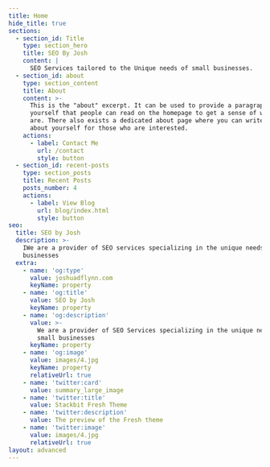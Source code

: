 ```yaml
---
title: Home
hide_title: true
sections:
  - section_id: Title
    type: section_hero
    title: SEO By Josh
    content: |
      SEO Services tailored to the Unique needs of small businesses. 
  - section_id: about
    type: section_content
    title: About
    content: >-
      This is the "about" excerpt. It can be used to provide a paragraph about
      yourself that people can read on the homepage to get a sense of who you
      are. There also exists a dedicated about page where you can write more
      about yourself for those who are interested.
    actions:
      - label: Contact Me
        url: /contact
        style: button
  - section_id: recent-posts
    type: section_posts
    title: Recent Posts
    posts_number: 4
    actions:
      - label: View Blog
        url: blog/index.html
        style: button
seo:
  title: SEO by Josh
  description: >-
    IWe are a provider of SEO services specializing in the unique needs of small
    businesses
  extra:
    - name: 'og:type'
      value: joshuadflynn.com
      keyName: property
    - name: 'og:title'
      value: SEO by Josh
      keyName: property
    - name: 'og:description'
      value: >-
        We are a provider of SEO Services specializing in the unique needs of
        small businesses
      keyName: property
    - name: 'og:image'
      value: images/4.jpg
      keyName: property
      relativeUrl: true
    - name: 'twitter:card'
      value: summary_large_image
    - name: 'twitter:title'
      value: Stackbit Fresh Theme
    - name: 'twitter:description'
      value: The preview of the Fresh theme
    - name: 'twitter:image'
      value: images/4.jpg
      relativeUrl: true
layout: advanced
---
```

